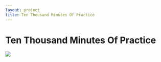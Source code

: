 ```yaml
---
layout: project
title: Ten Thousand Minutes Of Practice
---
```


# Ten Thousand Minutes Of Practice

![](https://docs.google.com/spreadsheets/d/e/2PACX-1vSsY_oo8IR0r58Uo3DXCVQEWlvECuE_1uesNYJlztuI4smo7slppX5nr0d9oBbF455W-ThGK78PAbEX/pubchart?oid=100526320&amp;format=image)

<script src="list-sessions.js"></script>

